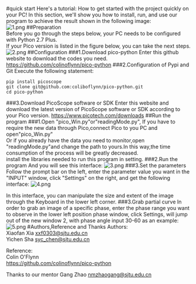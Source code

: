 #quick start
  Here's a tutorial: How to get started with the project quickly on your PC! In this section, we'll show you how to install, run, and use our program to achieve the result shown in the following image:  
![1.png](https://i.loli.net/2021/03/12/FAxgiRrN3hlnLJO.png)
##Preparation     
Before you go through the steps below, your PC needs to be configured with Python 2.7 Plus.    
If your Pico version is listed in the figure below, you can take the next steps.
![2.png](https://i.loli.net/2021/03/12/G69JRKeQAqiDUfE.png)
##Configuration
###1.Download pico-python
Enter this github website to download the codes you need.
<https://github.com/colinoflynn/pico-python>
###2.Configuration of Pypi and Git
Execute the following statement:
```
pip install picoscope
git clone git@github.com:coliboflynn/pico-python.git
cd pico-python
```
###3.Download PicoScope software or SDK
Enter this website and download the latest version of PicoScope software or SDK according to your Pico version.
<https://www.picotech.com/downloads>
##Run the program
###1.Open "pico_Win.py"or"readingMode.py",
If you have to require the new data through Pico,connect Pico to you PC and open"pico_Win.py"  
Or if you already have the data you need to monitor,open "readingMode.py"and change the path to yours.In this way,the time consumption of the process will be greatly decreased.  
install the libraries needed to run this program in setting.
###2.Run the program
And you will see this interface:
![3.png](https://i.loli.net/2021/03/12/Sp1JbUPDrgHsCxT.png)
###3.Set the parameters
Follow the prompt bar on the left, enter the parameter value you want in the "INPUT" window, click "Settings" on the right, and get the following interface:
![4.png](https://i.loli.net/2021/03/12/TRStFhbP9CEzOpd.png)

In this interface, you can manipulate the size and extent of the image through the Keyboard in the lower left corner.
###3.Grab partial curve
In order to grab an image of a specific phase, enter the phase range you want to observe in the lower left position phase window, click Settings, will jump out of the new window 2, with phase angle input 30-60 as an example:
![5.png](https://i.loli.net/2021/03/12/AEwsz6ChS9gMcLa.png)
#Authors,Reference and Thanks
Authors:     
Xiaofan Xia <xxf0303@sjtu.edu.cn>    
Yichen Sha <syc_chen@sjtu.edu.cn>    

Reference:  
Colin O'Flynn  
<https://github.com/colinoflynn/pico-python>

Thanks to our mentor Gang Zhao <nmzhaogang@sjtu.edu.cn>
